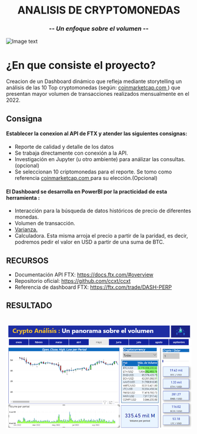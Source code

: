 
# <h1 align="center">**ANALISIS DE CRYPTOMONEDAS**</h1>
### <p align="center">-- *Un enfoque sobre el volumen* --<p>

![Image text](https://camo.githubusercontent.com/27f093140fdd2a067a211000b6bbf1b39d21dc125cd34b5f5411931c9d61e26e/68747470733a2f2f68656c702e6674782e636f6d2f68632f61727469636c655f6174746163686d656e74732f343430393939343937333834342f6d6365636c6970302e706e67)


# **¿En que consiste el proyecto?**
Creacion de un Dashboard dinámico que refleja mediante storytelling un análisis de las 10 Top cryptomonedas (según: [coinmarketcap.com ](https://coinmarketcap.com/es/) ) que presentan mayor volumen de transacciones realizados mensualmente en el 2022.

## Consigna

#### Establecer la conexion al API de FTX y atender las siguientes consignas:
* Reporte de calidad y detalle de los datos
* Se trabaja directamente con conexión a la API. 
* Investigación en Jupyter (u otro ambiente) para análizar las consultas. (opcional)
* Se seleccionan 10 criptomonedas para el reporte. Se tomo como referencia [coinmarketcap.com ](https://coinmarketcap.com/es/) para su elección.(Opcional)

#### El Dashboard se desarrolla en PowerBI por la practicidad de esta herramienta :
* Interacción para la búsqueda de datos históricos de precio de diferentes monedas.
* Volumen de transacción.
* [Varianza.](https://economipedia.com/definiciones/varianza.html#:~:text=La%20varianza%20es%20una%20medida,la%20desviaci%C3%B3n%20t%C3%ADpica%20al%20cuadrado) 
* Calculadora. Esta misma arroja el precio a partir de la paridad, es decir, podremos pedir el valor en USD a partir de una suma de BTC. 


## RECURSOS
* Documentación API FTX: https://docs.ftx.com/#overview
* Repositorio oficial: https://github.com/ccxt/ccxt
* Referencia de dashboard FTX: https://ftx.com/trade/DASH-PERP

## RESULTADO
### <h1 align="center">![Image text](https://github.com/Yoelcaro14/Analisis-de-cryptomonedas/blob/master/Dash_crypto.PNG)</h1>

